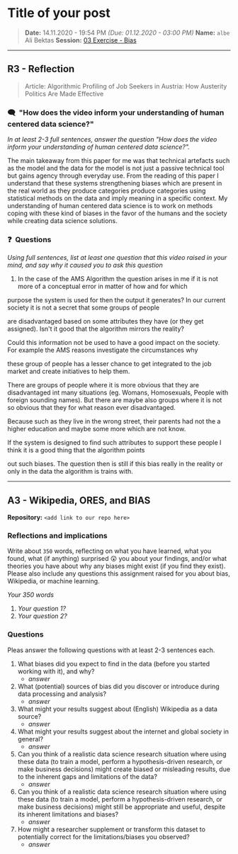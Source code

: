 # Title of your post
> **Date:** 14.11.2020 - 19:54 PM *(Due: 01.12.2020 - 03:00 PM)*
> **Name:** `albe` Ali Bektas
> **Session:** [03 Exercise - Bias](https://github.com/FUB-HCC/hcds-winter-2020/wiki/03_exercise)   
----

## R3 - Reflection
> Article: Algorithmic Profiling of Job Seekers in Austria: How Austerity Politics Are Made Effective

### 🗨️&nbsp; "How does the video inform your understanding of human centered data science?"  
_In at least 2-3 full sentences, answer the question "How does the video inform your understanding of human centered data science?"._

The main takeaway from this paper for me was that technical artefacts such as the model and the data for the model is not just a passive technical tool but gains agency through everyday use. From the reading of this paper I understand that these systems strengthening biases which are present in the real world as they produce categories produce categories using statistical methods on the data and imply meaning in 
a specific context. 
My understanding of human centered data science is to work on methods coping with these kind of biases in the favor of the humans 
and the society while creating data science solutions.


### ❓&nbsp; Questions
_Using full sentences, list at least one question that this video raised in your mind, and say why it caused you to ask this question_

1. In the case of the AMS Algorithm the question arises in me if it is not more of a conceptual error in matter of how and for which 

purpose the system is used for then the output it generates? In our current society it is not a secret that some groups of people

are disadvantaged based on some attributes they have (or they get assigned). Isn't it good that the algorithm mirrors the reality? 

Could this information not be used to have a good impact on the society. For example the AMS reasons investigate the circumstances why 

these group of people has a lesser chance to get integrated to the job market and create initiatives to help them. 



There are groups of people where it is more obvious that they are disadvantaged int many situations (eg. Womans, Homosexuals, People with foreign sounding names). But there are maybe also groups where it is not so obvious that they for what reason ever disadvantaged. 

Because such as they live in the wrong street, their parents had not the a higher education and maybe some more which are not know.

If the system is designed to find such attributes to support these people I think it is a good thing that the algorithm points 

out such biases. The question then is still if this bias really in the reality or only in the data the algorithm is trains with. 

***

## A3 - Wikipedia, ORES, and BIAS

**Repository:** `<add link to our repo here>`

### Reflections and implications

Write about `350` words, reflecting on what you have learned, what you found, what (if anything) surprised 😲 you about your findings, and/or what theories you have about why any biases might exist (if you find they exist). Please also include any questions this assignment raised for you about bias, Wikipedia, or machine learning.

_Your 350 words_

1. _Your question 1?_
1. _Your question 2?_

### Questions

Pleas answer the following questions with at least 2-3 sentences each.

1. What biases did you expect to find in the data (before you started working with it), and why?
    * _answer_
1. What (potential) sources of bias did you discover or introduce during data processing and analysis?
    * _answer_
1. What might your results suggest about (English) Wikipedia as a data source?
    * _answer_
1. What might your results suggest about the internet and global society in general?
    * _answer_
1. Can you think of a realistic data science research situation where using these data (to train a model, perform a hypothesis-driven research, or make business decisions) might create biased or misleading results, due to the inherent gaps and limitations of the data?
    * _answer_
1. Can you think of a realistic data science research situation where using these data (to train a model, perform a hypothesis-driven research, or make business decisions) might still be appropriate and useful, despite its inherent limitations and biases?
    * _answer_
1. How might a researcher supplement or transform this dataset to potentially correct for the limitations/biases you observed?
    * _answer_
